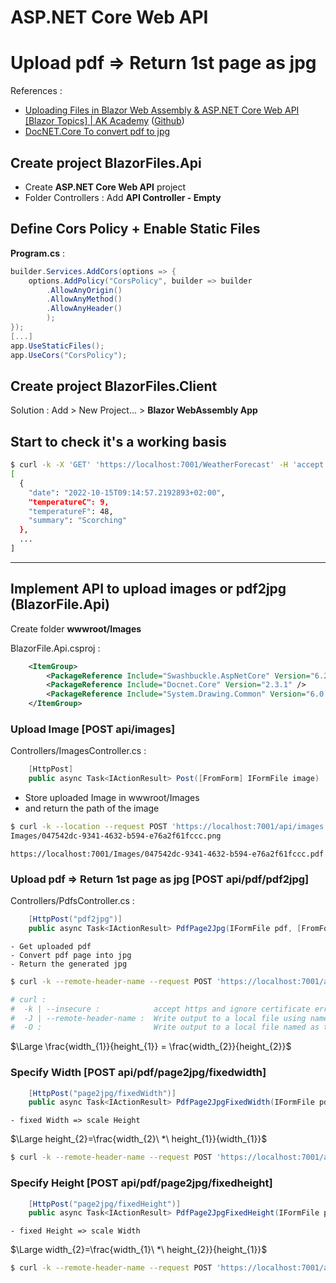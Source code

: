 # ASP.NET Core Web API 
# Upload pdf => Return 1st page as jpg

References :  
- [Uploading Files in Blazor Web Assembly & ASP.NET Core Web API [Blazor Topics] | AK Academy](https://www.youtube.com/watch?v=i6C6ospRrYI&list=PLFJQnCcZXWjsHh_-fdpNmZJn1LhNm7ck0&index=3)  ([Github](https://github.com/aksoftware98/blazorfiles))
- [DocNET.Core To convert pdf to jpg](https://github.com/GowenGit/docnet)


## Create project BlazorFiles.Api

- Create **ASP.NET Core Web API** project  
- Folder Controllers : Add **API Controller - Empty**  


## Define Cors Policy + Enable Static Files
**Program.cs** :  
```csharp
builder.Services.AddCors(options => {
    options.AddPolicy("CorsPolicy", builder => builder
        .AllowAnyOrigin()
        .AllowAnyMethod()
        .AllowAnyHeader()
        );
});
[...]
app.UseStaticFiles();
app.UseCors("CorsPolicy");
```

## Create project BlazorFiles.Client

Solution : Add > New Project... > **Blazor WebAssembly App**  


## Start <F5> to check it's a working basis
```bash
$ curl -k -X 'GET' 'https://localhost:7001/WeatherForecast' -H 'accept: text/plain' | jq
[
  {
    "date": "2022-10-15T09:14:57.2192893+02:00",
    "temperatureC": 9,
    "temperatureF": 48,
    "summary": "Scorching"
  },
  ...
]

```

---

## Implement API to upload images or pdf2jpg (BlazorFile.Api)

Create folder **wwwroot/Images**  

BlazorFile.Api.csproj :  

```xml
	<ItemGroup>
		<PackageReference Include="Swashbuckle.AspNetCore" Version="6.2.3" />
		<PackageReference Include="Docnet.Core" Version="2.3.1" />
		<PackageReference Include="System.Drawing.Common" Version="6.0.0" />
	</ItemGroup>
```

### Upload Image [POST api/images]  

Controllers/ImagesController.cs :  
```csharp
    [HttpPost]
    public async Task<IActionResult> Post([FromForm] IFormFile image) 
```
- Store uploaded Image in wwwroot/Images   
- and return the path of the image

```bash
$ curl -k --location --request POST 'https://localhost:7001/api/images' --form 'pdf=@"example.png"'
Images/047542dc-9341-4632-b594-e76a2f61fccc.png
```
    https://localhost:7001/Images/047542dc-9341-4632-b594-e76a2f61fccc.pdf


### Upload pdf => Return 1st page as jpg [POST api/pdf/pdf2jpg]

Controllers/PdfsController.cs :  
```csharp
    [HttpPost("pdf2jpg")]
    public async Task<IActionResult> PdfPage2Jpg(IFormFile pdf, [FromForm] int page = 1) 
```
    - Get uploaded pdf 
    - Convert pdf page into jpg
    - Return the generated jpg

```bash
$ curl -k --remote-header-name --request POST 'https://localhost:7001/api/pdf/pdf2jpg' --form 'pdf=@"example1.pdf"' --form page=1 -O 

# curl :
#  -k | --insecure :            accept https and ignore certificate errors
#  -J | --remote-header-name :  Write output to a local file using name specified in Content-Disposition HTTP response header
#  -O :                         Write output to a local file named as the remote file

```

$\Large \frac{width_{1}}{height_{1}} = \frac{width_{2}}{height_{2}}$

### Specify Width [POST api/pdf/page2jpg/fixedwidth]

```csharp
    [HttpPost("page2jpg/fixedWidth")]
    public async Task<IActionResult> PdfPage2JpgFixedWidth(IFormFile pdf, [FromForm] int width, [FromForm] int page = 1)
```
    - fixed Width => scale Height 

$\Large height_{2}=\frac{width_{2}\ *\ height_{1}}{width_{1}}$

```bash
$ curl -k --remote-header-name --request POST 'https://localhost:7001/api/pdf/page2jpg/fixedwidth' --form 'pdf=@"example1.pdf"' --form width=300 --form page=1 -O

```

### Specify Height [POST api/pdf/page2jpg/fixedheight]
```csharp
    [HttpPost("page2jpg/fixedHeight")]
    public async Task<IActionResult> PdfPage2JpgFixedHeight(IFormFile pdf, [FromForm] int height, [FromForm] int page = 1)
```
    - fixed Height => scale Width  

$\Large width_{2}=\frac{width_{1}\ *\ height_{2}}{height_{1}}$

```bash
$ curl -k --remote-header-name --request POST 'https://localhost:7001/api/pdf/page2jpg/fixedheight' --form 'pdf=@"example1.pdf"' --form height=500 --form page=1 -O

```
